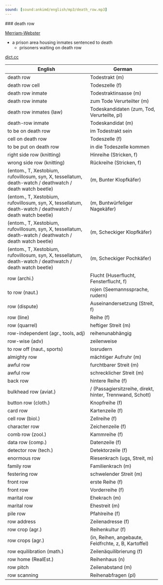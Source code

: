 ```yaml
---
sound: [sound:ankimd/english/mp3/death_row.mp3]
---
```


\### death row

[Merriam-Webster](https://www.merriam-webster.com/dictionary/death+row)

- a prison area housing inmates sentenced to death
    - prisoners waiting on death row

[dict.cc](https://www.dict.cc/death+row)

| English        | German       |
| -------------- | ------------ |
| death row | Todestrakt (m) |
| death row cell | Todeszelle (f) |
| death row inmate | Todestraktinsasse (m) |
| death row inmate | zum Tode Verurteilter (m) |
| death row inmates (law) | Todeskandidaten (zum, Tod, Verurteilte, pl) |
| death-row inmate | Todeskandidat (m) |
| to be on death row | im Todestrakt sein |
| cell on death row | Todeszelle (f) |
| to be put on death row | in die Todeszelle kommen |
| right side row <RS row> (knitting) | Hinreihe (Stricken, f) |
| wrong side row <WS row> (knitting) | Rückreihe (Stricken, f) |
|  (entom., T, Xestobium, rufovillosum, syn, X, tessellatum, death-watch / deathwatch / death watch beetle) |  (m, Bunter Klopfkäfer) |
|  (entom., T, Xestobium, rufovillosum, syn, X, tessellatum, death-watch / deathwatch / death watch beetle) |  (m, Buntwürfeliger Nagekäfer) |
|  (entom., T, Xestobium, rufovillosum, syn, X, tessellatum, death-watch / deathwatch / death watch beetle) |  (m, Scheckiger Klopfkäfer) |
|  (entom., T, Xestobium, rufovillosum, syn, X, tessellatum, death-watch / deathwatch / death watch beetle) |  (m, Scheckiger Pochkäfer) |
| row (archi.) | Flucht (Huserflucht, Fensterflucht, f) |
| to row (naut.) | rojen (Seemannssprache, rudern) |
| row (dispute) | Auseinandersetzung (Streit, f) |
| row (line) | Reihe (f) |
| row (quarrel) | heftiger Streit (m) |
| row-independent (agr., tools, adj) | reihenunabhängig |
| row-wise (adv) | zeilenweise |
| to row off (naut., sports) | losrudern |
| almighty row | mächtiger Aufruhr (m) |
| awful row | furchtbarer Streit (m) |
| awful row | schrecklicher Streit (m) |
| back row | hintere Reihe (f) |
| bulkhead row (aviat.) | / (Passagiersitzreihe, direkt, hinter, Trennwand, Schott) |
| button row (cloth.) | Knopfreihe (f) |
| card row | Kartenzeile (f) |
| cell row (biol.) | Zellreihe (f) |
| character row | Zeichenzeile (f) |
| comb row (zool.) | Kammreihe (f) |
| data row (comp.) | Datenzeile (f) |
| detector row (tech.) | Detektorzeile (f) |
| enormous row | Riesenkrach (ugs, Streit, m) |
| family row | Familienkrach (m) |
| festering row | schwelender Streit (m) |
| front row | erste Reihe (f) |
| front row | Vorderreihe (f) |
| marital row | Ehekrach (m) |
| marital row | Ehestreit (m) |
| pile row | Pfahlreihe (f) |
| row address | Zeilenadresse (f) |
| row crop (agr.) | Reihenkultur (f) |
| row crops (agr.) |  (in, Reihen, angebaute, Feldfrchte, z, B, Kartoffel) |
| row equilibration (math.) | Zeilenäquilibrierung (f) |
| row home (RealEst.) | Reihenhaus (n) |
| row pitch | Zeilenabstand (m) |
| row scanning | Reihenabfragen (pl) |
